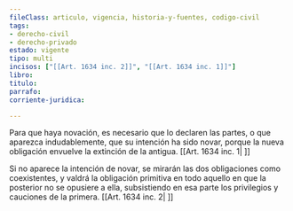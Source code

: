 ```yaml
---
fileClass: articulo, vigencia, historia-y-fuentes, codigo-civil
tags:
- derecho-civil
- derecho-privado
estado: vigente
tipo: multi
incisos: ["[[Art. 1634 inc. 2]]", "[[Art. 1634 inc. 1]]"]
libro:
titulo:
parrafo:
corriente-juridica:

---
```

Para que haya novación, es necesario que lo declaren las partes, o que aparezca indudablemente, que su intención ha sido novar, porque la nueva obligación envuelve la extinción de la antigua. [[Art. 1634 inc. 1| ]]

Si no aparece la intención de novar, se mirarán las dos obligaciones como coexistentes, y valdrá la obligación primitiva en todo aquello en que la posterior no se opusiere a ella, subsistiendo en esa parte los privilegios y cauciones de la primera. [[Art. 1634 inc. 2| ]]